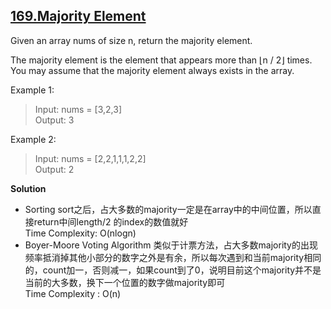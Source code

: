## [169.Majority Element](https://leetcode.com/problems/majority-element/)  
Given an array nums of size n, return the majority element.

The majority element is the element that appears more than ⌊n / 2⌋ times. You may assume that the majority element always exists in the array.

 

Example 1:
>Input: nums = [3,2,3]  
Output: 3  

Example 2:
>Input: nums = [2,2,1,1,1,2,2]  
Output: 2  

**Solution**
* Sorting
    sort之后，占大多数的majority一定是在array中的中间位置，所以直接return中间length/2 的index的数值就好  
    Time Complexity: O(nlogn)  
* Boyer-Moore Voting Algorithm 
    类似于计票方法，占大多数majority的出现频率抵消掉其他小部分的数字之外是有余，所以每次遇到和当前majority相同的，count加一，否则减一，如果count到了0，说明目前这个majority并不是当前的大多数，换下一个位置的数字做majority即可  
    Time Complexity : O(n)